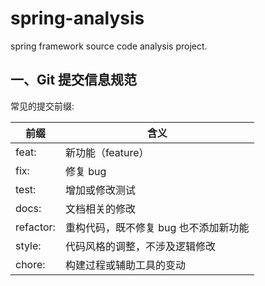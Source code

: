 # spring-analysis
spring framework source code analysis project.



## 一、Git 提交信息规范
常见的提交前缀:

| 前缀        | 含义 |
|-----------|----|
| feat:     |新功能（feature）    |
| fix:      |修复 bug    |
| test:     |增加或修改测试    |
| docs:     |文档相关的修改    |
| refactor: |重构代码，既不修复 bug 也不添加新功能    |
| style:    |代码风格的调整，不涉及逻辑修改    |
| chore:    |构建过程或辅助工具的变动    |

